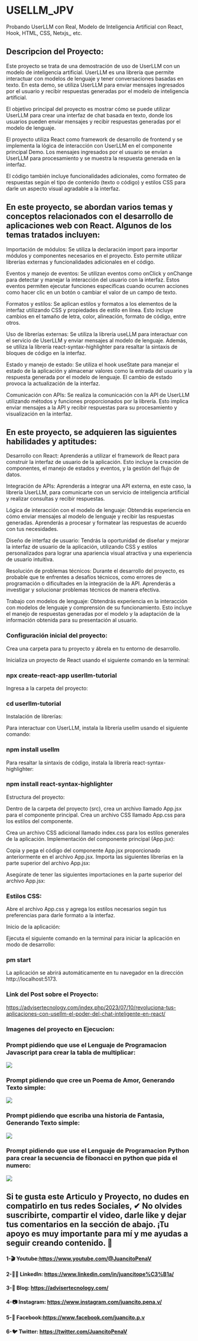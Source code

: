 # USELLM_JPV
Probando UserLLM con Real, Modelo de Inteligencia Artificial con React, Hook, HTML, CSS, Netxjs,, etc.

## Descripcion del Proyecto: 
Este proyecto se trata de una demostración de uso de UserLLM con un modelo de inteligencia artificial. UserLLM es una librería que permite interactuar con modelos de lenguaje y tener conversaciones basadas en texto. En esta demo, se utiliza UserLLM para enviar mensajes ingresados por el usuario y recibir respuestas generadas por el modelo de inteligencia artificial.

El objetivo principal del proyecto es mostrar cómo se puede utilizar UserLLM para crear una interfaz de chat basada en texto, donde los usuarios pueden enviar mensajes y recibir respuestas generadas por el modelo de lenguaje.

El proyecto utiliza React como framework de desarrollo de frontend y se implementa la lógica de interacción con UserLLM en el componente principal Demo. Los mensajes ingresados por el usuario se envían a UserLLM para procesamiento y se muestra la respuesta generada en la interfaz.

El código también incluye funcionalidades adicionales, como formateo de respuestas según el tipo de contenido (texto o código) y estilos CSS para darle un aspecto visual agradable a la interfaz.

## En este proyecto, se abordan varios temas y conceptos relacionados con el desarrollo de aplicaciones web con React. Algunos de los temas tratados incluyen:

Importación de módulos: Se utiliza la declaración import para importar módulos y componentes necesarios en el proyecto. Esto permite utilizar librerías externas y funcionalidades adicionales en el código.

Eventos y manejo de eventos: Se utilizan eventos como onClick y onChange para detectar y manejar la interacción del usuario con la interfaz. Estos eventos permiten ejecutar funciones específicas cuando ocurren acciones como hacer clic en un botón o cambiar el valor de un campo de texto.

Formatos y estilos: Se aplican estilos y formatos a los elementos de la interfaz utilizando CSS y propiedades de estilo en línea. Esto incluye cambios en el tamaño de letra, color, alineación, formato de código, entre otros.

Uso de librerías externas: Se utiliza la librería useLLM para interactuar con el servicio de UserLLM y enviar mensajes al modelo de lenguaje. Además, se utiliza la librería react-syntax-highlighter para resaltar la sintaxis de bloques de código en la interfaz.

Estado y manejo de estado: Se utiliza el hook useState para manejar el estado de la aplicación y almacenar valores como la entrada del usuario y la respuesta generada por el modelo de lenguaje. El cambio de estado provoca la actualización de la interfaz.

Comunicación con APIs: Se realiza la comunicación con la API de UserLLM utilizando métodos y funciones proporcionados por la librería. Esto implica enviar mensajes a la API y recibir respuestas para su procesamiento y visualización en la interfaz.

## En este proyecto, se adquieren las siguientes habilidades y aptitudes:

Desarrollo con React: Aprenderás a utilizar el framework de React para construir la interfaz de usuario de la aplicación. Esto incluye la creación de componentes, el manejo de estados y eventos, y la gestión del flujo de datos.

Integración de APIs: Aprenderás a integrar una API externa, en este caso, la librería UserLLM, para comunicarte con un servicio de inteligencia artificial y realizar consultas y recibir respuestas.

Lógica de interacción con el modelo de lenguaje: Obtendrás experiencia en cómo enviar mensajes al modelo de lenguaje y recibir las respuestas generadas. Aprenderás a procesar y formatear las respuestas de acuerdo con tus necesidades.

Diseño de interfaz de usuario: Tendrás la oportunidad de diseñar y mejorar la interfaz de usuario de la aplicación, utilizando CSS y estilos personalizados para lograr una apariencia visual atractiva y una experiencia de usuario intuitiva.

Resolución de problemas técnicos: Durante el desarrollo del proyecto, es probable que te enfrentes a desafíos técnicos, como errores de programación o dificultades en la integración de la API. Aprenderás a investigar y solucionar problemas técnicos de manera efectiva.

Trabajo con modelos de lenguaje: Obtendrás experiencia en la interacción con modelos de lenguaje y comprensión de su funcionamiento. Esto incluye el manejo de respuestas generadas por el modelo y la adaptación de la información obtenida para su presentación al usuario.

### Configuración inicial del proyecto:

Crea una carpeta para tu proyecto y ábrela en tu entorno de desarrollo.

Inicializa un proyecto de React usando el siguiente comando en la terminal:

### npx create-react-app userllm-tutorial

Ingresa a la carpeta del proyecto:

### cd userllm-tutorial

Instalación de librerías:

Para interactuar con UserLLM, instala la librería usellm usando el siguiente comando:

### npm install usellm

Para resaltar la sintaxis de código, instala la librería react-syntax-highlighter:

### npm install react-syntax-highlighter

Estructura del proyecto:

Dentro de la carpeta del proyecto (src), crea un archivo llamado App.jsx para el componente principal.
Crea un archivo CSS llamado App.css para los estilos del componente.

Crea un archivo CSS adicional llamado index.css para los estilos generales de la aplicación.
Implementación del componente principal (App.jsx):

Copia y pega el código del componente App.jsx proporcionado anteriormente en el archivo App.jsx.
Importa las siguientes librerías en la parte superior del archivo App.jsx:


Asegúrate de tener las siguientes importaciones en la parte superior del archivo App.jsx:

### Estilos CSS:

Abre el archivo App.css y agrega los estilos necesarios según tus preferencias para darle formato a la interfaz.

Inicio de la aplicación:

Ejecuta el siguiente comando en la terminal para iniciar la aplicación en modo de desarrollo:

### pm start

La aplicación se abrirá automáticamente en tu navegador en la dirección http://localhost:5173.

### Link del Post sobre el Proyecto:

https://advisertecnology.com/index.php/2023/07/10/revoluciona-tus-aplicaciones-con-usellm-el-poder-del-chat-inteligente-en-react/

### Imagenes del proyecto en Ejecucion:

### Prompt pidiendo que use el Lenguaje de Programacion Javascript para crear la tabla de multiplicar:

![](useLLM1.png)

### Prompt pidiendo que cree un Poema de Amor, Generando Texto simple:

![](useLLM2.png)

### Prompt pidiendo que escriba una historia de Fantasia, Generando Texto simple:

![](useLLM3.png)

### Prompt pidiendo que use el Lenguaje de Programacion Python para crear la secuencia de fibonacci en python que pida el numero:

![](useLLM4.png)

## Si te gusta este Articulo y Proyecto, no dudes en compatirlo en tus redes Sociales, ✔  No olvides suscribirte, compartir el video, darle like y dejar tus comentarios en la sección de abajo. ¡Tu apoyo es muy importante para mí  y me ayudas a seguir creando contenido. 💚

#### 1-🎬 Youtube:https://www.youtube.com/@JuancitoPenaV 
#### 2-👨‍💼 LinkedIn: https://www.linkedin.com/in/juancitope%C3%B1a/
#### 3-📰 Blog: https://advisertecnology.com/
#### 4-📷 Instagram: https://www.instagram.com/juancito.pena.v/
#### 5-📑 Facebook:https://www.facebook.com/juancito.p.v
#### 6-🐦 Twitter: https://twitter.com/JuancitoPenaV

